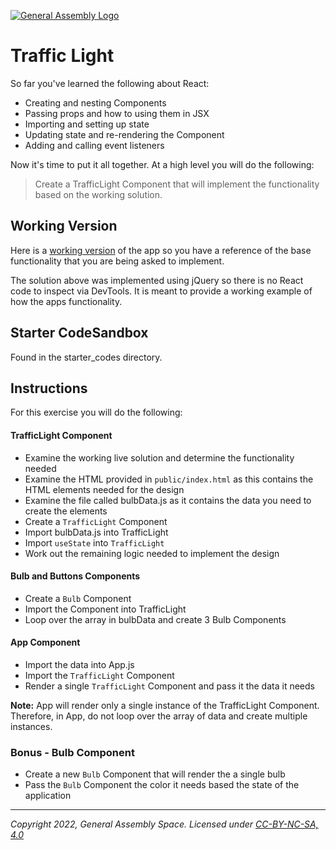 [![General Assembly Logo](https://ga-dash.s3.amazonaws.com/production/assets/logo-9f88ae6c9c3871690e33280fcf557f33.png)](https://generalassemb.ly)

# Traffic Light

So far you've learned the following about React:

- Creating and nesting Components
- Passing props and how to using them in JSX
- Importing and setting up state
- Updating state and re-rendering the Component
- Adding and calling event listeners

Now it's time to put it all together. At a high level you will do the following:

> Create a TrafficLight Component that will implement the functionality based on the working solution.

## Working Version

Here is a [working version](https://codepen.io/jkeohan/live/bYYpLN) of the app so you have a reference of the base functionality that you are being asked to implement.

The solution above was implemented using jQuery so there is no React code to inspect via DevTools. It is meant to provide a working example of how the apps functionality.

## Starter CodeSandbox

Found in the starter_codes directory.

## Instructions

For this exercise you will do the following:

#### TrafficLight Component

- Examine the working live solution and determine the functionality needed
- Examine the HTML provided in `public/index.html` as this contains the HTML elements needed for the design
- Examine the file called bulbData.js as it contains the data you need to create the elements
- Create a `TrafficLight` Component
- Import bulbData.js into TrafficLight
- Import `useState` into `TrafficLight`
- Work out the remaining logic needed to implement the design

#### Bulb and Buttons Components

- Create a `Bulb` Component
- Import the Component into TrafficLight
- Loop over the array in bulbData and create 3 Bulb Components

#### App Component

- Import the data into App.js
- Import the `TrafficLight` Component
- Render a single `TrafficLight` Component and pass it the data it needs

**Note:** App will render only a single instance of the TrafficLight Component. Therefore, in App, do not loop over the array of data and create multiple instances.

### Bonus - Bulb Component

- Create a new `Bulb` Component that will render the a single bulb
- Pass the `Bulb` Component the color it needs based the state of the application

---

_Copyright 2022, General Assembly Space. Licensed under [CC-BY-NC-SA, 4.0](https://creativecommons.org/licenses/by-nc-sa/4.0/)_
